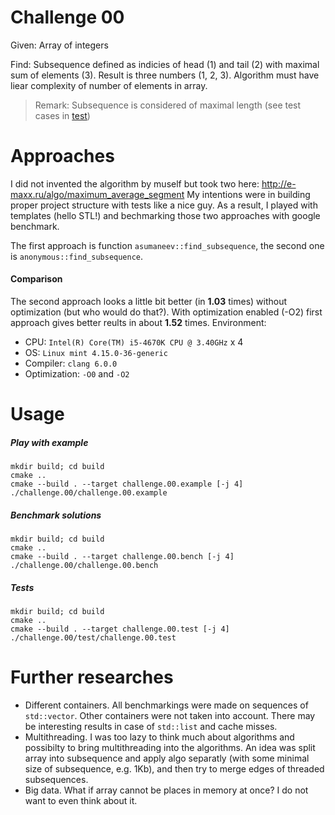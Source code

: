 # Challenge 00

Given:
Array of integers

Find:
Subsequence defined as indicies of head (1) and tail (2)  with maximal sum of elements (3).
Result is three numbers (1, 2, 3). Algorithm must have liear complexity of number of elements in array.

> Remark:
> Subsequence is considered of maximal length (see test cases in [test](test/src/test.cpp))

# Approaches
I did not invented the algorithm by muself but took two here: http://e-maxx.ru/algo/maximum_average_segment
My intentions were in building proper project structure with tests like a nice guy.
As a result, I played with templates (hello STL!) and bechmarking those two approaches with google benchmark.

The first approach is function ```asumaneev::find_subsequence```, the second one is ```anonymous::find_subsequence```.

#### Comparison
The second approach looks a little bit better (in **1.03** times) without optimization (but who would do that?).
With optimization enabled (-O2) first approach gives better reults in about **1.52** times.
Environment:
- CPU: ```Intel(R) Core(TM) i5-4670K CPU @ 3.40GHz``` x 4
- OS: ```Linux mint 4.15.0-36-generic```
- Compiler: ```clang 6.0.0```
- Optimization: ```-O0``` and ```-O2```

# Usage
##### Play with example

```
mkdir build; cd build
cmake ..
cmake --build . --target challenge.00.example [-j 4]
./challenge.00/challenge.00.example
```
##### Benchmark solutions

```
mkdir build; cd build
cmake ..
cmake --build . --target challenge.00.bench [-j 4]
./challenge.00/challenge.00.bench
```
##### Tests

```
mkdir build; cd build
cmake ..
cmake --build . --target challenge.00.test [-j 4]
./challenge.00/test/challenge.00.test
```

# Further researches
- Different containers.
    All benchmarkings were made on sequences of ```std::vector```. Other containers were not taken into account. There may be interesting results in case of ```std::list``` and cache misses.
- Multithreading.
    I was too lazy to think much about algorithms and possibilty to bring multithreading into the algorithms. An idea was split array into subsequence and apply algo separatly (with some minimal size of subsequence, e.g. 1Kb), and then try to merge edges of threaded subsequences.
- Big data.
    What if array cannot be places in memory at once? I do not want to even think about it.
